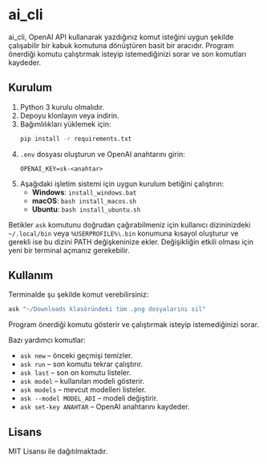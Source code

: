 # ai_cli

ai_cli, OpenAI API kullanarak yazdığınız komut isteğini uygun şekilde çalışabilir bir kabuk komutuna dönüştüren basit bir aracıdır. Program önerdiği komutu çalıştırmak isteyip istemediğinizi sorar ve son komutları kaydeder.

## Kurulum

1. Python 3 kurulu olmalıdır.
2. Depoyu klonlayın veya indirin.
3. Bağımlılıkları yüklemek için:
   ```bash
   pip install -r requirements.txt
   ```
4. `.env` dosyası oluşturun ve OpenAI anahtarını girin:
   ```
   OPENAI_KEY=sk-<anahtar>
   ```
5. Aşağıdaki işletim sistemi için uygun kurulum betiğini çalıştırın:
   - **Windows**: `install_windows.bat`
   - **macOS**: `bash install_macos.sh`
   - **Ubuntu**: `bash install_ubuntu.sh`

Betikler `ask` komutunu doğrudan çağırabilmeniz için kullanıcı dizininizdeki `~/.local/bin` veya `%USERPROFILE%\.bin` konumuna kısayol oluşturur ve gerekli ise bu dizini PATH değişkeninize ekler. Değişikliğin etkili olması için yeni bir terminal açmanız gerekebilir.

## Kullanım

Terminalde şu şekilde komut verebilirsiniz:
```bash
ask "~/Downloads klasöründeki tüm .png dosyalarını sil"
```
Program önerdiği komutu gösterir ve çalıştırmak isteyip istemediğinizi sorar.

Bazı yardımcı komutlar:
- `ask new` – önceki geçmişi temizler.
- `ask run` – son komutu tekrar çalıştırır.
- `ask last` – son on komutu listeler.
- `ask model` – kullanılan modeli gösterir.
- `ask models` – mevcut modelleri listeler.
- `ask --model MODEL_ADI` – modeli değiştirir.
- `ask set-key ANAHTAR` – OpenAI anahtarını kaydeder.

## Lisans

MIT Lisansı ile dağıtılmaktadır.

